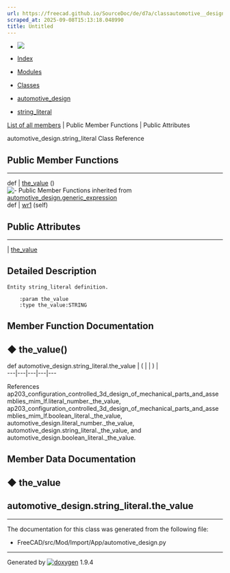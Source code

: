 ```yaml
---
url: https://freecad.github.io/SourceDoc/de/d7a/classautomotive__design_1_1string__literal.html
scraped_at: 2025-09-08T15:13:18.048990
title: Untitled
---
```


  * [ ![](https://www.freecad.org/svg/logo-freecad.svg) ](https://freecadweb.org "FreeCAD")
  * [Index](../../index.html "Index")
  * [Modules](../../modules.html "Modules list")
  * [Classes](../../annotated.html "Annotated list")

  * [automotive_design](../../d4/ddf/namespaceautomotive__design.html)
  * [string_literal](../../de/d7a/classautomotive__design_1_1string__literal.html)

[List of all members](../../d3/d45/classautomotive__design_1_1string__literal-members.html) | Public Member Functions | Public Attributes

automotive_design.string_literal Class Reference

##  Public Member Functions  
  
---  
def | [the_value](../../de/d7a/classautomotive__design_1_1string__literal.html#aab62a35d54b5f96b5863d19f37e88a3b) ()  
![-](../../closed.png) Public Member Functions inherited from
[automotive_design.generic_expression](../../d3/d52/classautomotive__design_1_1generic__expression.html)  
def | [wr1](../../d3/d52/classautomotive__design_1_1generic__expression.html#aea35213a5e29cdc6cc6a201099976f3e) (self)  
  
##  Public Attributes  
  
---  
|
[the_value](../../de/d7a/classautomotive__design_1_1string__literal.html#a78a0251126e1bdf4f849c11ca0d3bb18)  
  
## Detailed Description

    
    
    Entity string_literal definition.
    
        :param the_value
        :type the_value:STRING

## Member Function Documentation

## ◆ the_value()

def automotive_design.string_literal.the_value  | ( | | ) |   
---|---|---|---|---  
  
References
ap203_configuration_controlled_3d_design_of_mechanical_parts_and_assemblies_mim_lf.literal_number._the_value,
ap203_configuration_controlled_3d_design_of_mechanical_parts_and_assemblies_mim_lf.boolean_literal._the_value,
automotive_design.literal_number._the_value,
automotive_design.string_literal._the_value, and
automotive_design.boolean_literal._the_value.

## Member Data Documentation

## ◆ the_value

automotive_design.string_literal.the_value  
---  
  
* * *

The documentation for this class was generated from the following file:

  * FreeCAD/src/Mod/Import/App/automotive_design.py

* * *

Generated by
[![doxygen](../../doxygen.svg)](https://www.doxygen.org/index.html) 1.9.4

